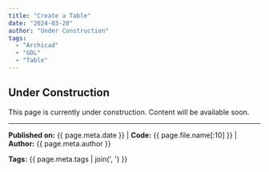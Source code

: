 ```yaml
---
title: "Create a Table"
date: "2024-03-20"
author: "Under Construction"
tags:
  - "Archicad"
  - "GDL"
  - "Table"
---
```


## Under Construction

This page is currently under construction. Content will be available soon.

---
**Published on:** {{ page.meta.date }} | **Code:** {{ page.file.name[:10] }}  | **Author:** {{ page.meta.author }}

**Tags:** {{ page.meta.tags | join(', ') }} 